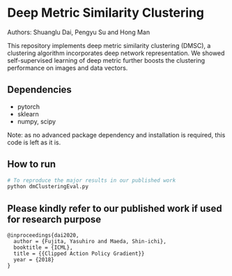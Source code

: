 # Deep Metric Similarity Clustering
Authors: Shuanglu Dai, Pengyu Su and Hong Man

This repository implements deep metric similarity clustering (DMSC), a clustering algorithm incorporates deep network representation. We showed self-supervised learning of deep metric further boosts the clustering performance on images and data vectors.

## Dependencies

- pytorch
- sklearn
- numpy, scipy

Note: as no advanced package dependency and installation is required, this code is left as it is. 

## How to run

```bash
# To reproduce the major results in our published work
python dmClusteringEval.py
```

## Please kindly refer to our published work if used for research purpose

```
@inproceedings{dai2020,
  author = {Fujita, Yasuhiro and Maeda, Shin-ichi},
  booktitle = {ICML},
  title = {{Clipped Action Policy Gradient}}
  year = {2018}
}
```


